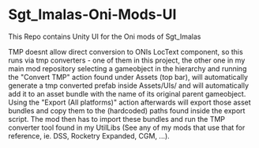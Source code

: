 # Sgt_Imalas-Oni-Mods-UI

This Repo contains Unity UI for the Oni mods of Sgt_Imalas

TMP doesnt allow direct conversion to ONIs LocText component, so this runs via tmp converters - one of them in this project, the other one in my main mod repository
selecting a gameobject in the hierarchy and running the "Convert TMP" action found under Assets (top bar), will automatically generate a tmp converted prefab inside Assets/UIs/ and will automatically add it to an asset bundle with the name of its original parent gameobject. Using the "Export (All platforms)" action afterwards will export those asset bundles and copy them to the (hardcoded) paths found inside the export script. The mod then has to import these bundles and run the TMP converter tool found in my UtilLibs (See any of my mods that use that for reference, ie. DSS, Rocketry Expanded, CGM, ...).
